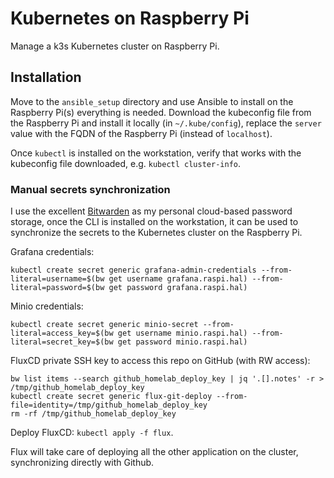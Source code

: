 # Kubernetes on Raspberry Pi

Manage a k3s Kubernetes cluster on Raspberry Pi.

## Installation

Move to the `ansible_setup` directory and use Ansible to install on the Raspberry Pi(s) everything is needed.
Download the kubeconfig file from the Raspberry Pi and install it locally (in `~/.kube/config`),
replace the `server` value with the FQDN of the Raspberry Pi (instead of `localhost`).

Once `kubectl` is installed on the workstation, verify that works with the kubeconfig file downloaded,
e.g. `kubectl cluster-info`.

### Manual secrets synchronization

I use the excellent [Bitwarden](https://bitwarden.com/) as my personal cloud-based password storage,
once the CLI is installed on the workstation, it can be used to synchronize the secrets to the
Kubernetes cluster on the Raspberry Pi.

Grafana credentials:
```
kubectl create secret generic grafana-admin-credentials --from-literal=username=$(bw get username grafana.raspi.hal) --from-literal=password=$(bw get password grafana.raspi.hal)
```

Minio credentials:
```
kubectl create secret generic minio-secret --from-literal=access_key=$(bw get username minio.raspi.hal) --from-literal=secret_key=$(bw get password minio.raspi.hal)
```

FluxCD private SSH key to access this repo on GitHub (with RW access):
```
bw list items --search github_homelab_deploy_key | jq '.[].notes' -r > /tmp/github_homelab_deploy_key
kubectl create secret generic flux-git-deploy --from-file=identity=/tmp/github_homelab_deploy_key
rm -rf /tmp/github_homelab_deploy_key
```

Deploy FluxCD: `kubectl apply -f flux`.

Flux will take care of deploying all the other application on the cluster, synchronizing directly
with Github.
